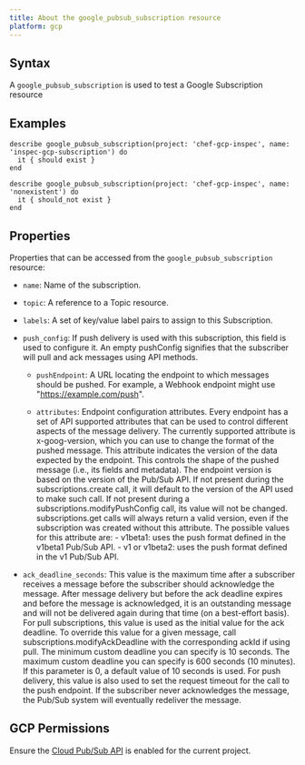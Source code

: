 ```yaml
---
title: About the google_pubsub_subscription resource
platform: gcp
---
```


## Syntax
A `google_pubsub_subscription` is used to test a Google Subscription resource

## Examples
```
describe google_pubsub_subscription(project: 'chef-gcp-inspec', name: 'inspec-gcp-subscription') do
  it { should exist }
end

describe google_pubsub_subscription(project: 'chef-gcp-inspec', name: 'nonexistent') do
  it { should_not exist }
end
```

## Properties
Properties that can be accessed from the `google_pubsub_subscription` resource:

  * `name`: Name of the subscription.

  * `topic`: A reference to a Topic resource.

  * `labels`: A set of key/value label pairs to assign to this Subscription.

  * `push_config`: If push delivery is used with this subscription, this field is used to configure it. An empty pushConfig signifies that the subscriber will pull and ack messages using API methods.

    * `pushEndpoint`: A URL locating the endpoint to which messages should be pushed. For example, a Webhook endpoint might use "https://example.com/push".

    * `attributes`: Endpoint configuration attributes.  Every endpoint has a set of API supported attributes that can be used to control different aspects of the message delivery.  The currently supported attribute is x-goog-version, which you can use to change the format of the pushed message. This attribute indicates the version of the data expected by the endpoint. This controls the shape of the pushed message (i.e., its fields and metadata). The endpoint version is based on the version of the Pub/Sub API.  If not present during the subscriptions.create call, it will default to the version of the API used to make such call. If not present during a subscriptions.modifyPushConfig call, its value will not be changed. subscriptions.get calls will always return a valid version, even if the subscription was created without this attribute.  The possible values for this attribute are:  - v1beta1: uses the push format defined in the v1beta1 Pub/Sub API. - v1 or v1beta2: uses the push format defined in the v1 Pub/Sub API.

  * `ack_deadline_seconds`: This value is the maximum time after a subscriber receives a message before the subscriber should acknowledge the message. After message delivery but before the ack deadline expires and before the message is acknowledged, it is an outstanding message and will not be delivered again during that time (on a best-effort basis).  For pull subscriptions, this value is used as the initial value for the ack deadline. To override this value for a given message, call subscriptions.modifyAckDeadline with the corresponding ackId if using pull. The minimum custom deadline you can specify is 10 seconds. The maximum custom deadline you can specify is 600 seconds (10 minutes). If this parameter is 0, a default value of 10 seconds is used.  For push delivery, this value is also used to set the request timeout for the call to the push endpoint.  If the subscriber never acknowledges the message, the Pub/Sub system will eventually redeliver the message.



## GCP Permissions

Ensure the [Cloud Pub/Sub API](https://console.cloud.google.com/apis/library/pubsub.googleapis.com/) is enabled for the current project.
